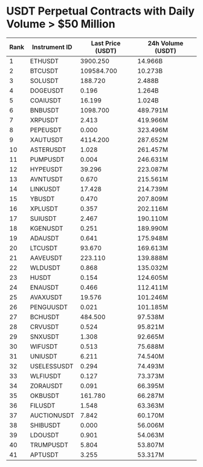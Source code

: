 # USDT Perpetual Contracts with Daily Volume > $50 Million

| Rank | Instrument ID | Last Price (USDT) | 24h Volume (USDT) |
|------|---------------|-------------------|-------------------|
| 1 | ETHUSDT | 3900.250 | 14.966B |
| 2 | BTCUSDT | 109584.700 | 10.273B |
| 3 | SOLUSDT | 188.720 | 2.488B |
| 4 | DOGEUSDT | 0.196 | 1.264B |
| 5 | COAIUSDT | 16.199 | 1.024B |
| 6 | BNBUSDT | 1098.700 | 489.791M |
| 7 | XRPUSDT | 2.413 | 419.966M |
| 8 | PEPEUSDT | 0.000 | 323.496M |
| 9 | XAUTUSDT | 4114.200 | 287.652M |
| 10 | ASTERUSDT | 1.028 | 261.457M |
| 11 | PUMPUSDT | 0.004 | 246.631M |
| 12 | HYPEUSDT | 39.296 | 223.087M |
| 13 | AVNTUSDT | 0.670 | 215.561M |
| 14 | LINKUSDT | 17.428 | 214.739M |
| 15 | YBUSDT | 0.470 | 207.809M |
| 16 | XPLUSDT | 0.357 | 202.116M |
| 17 | SUIUSDT | 2.467 | 190.110M |
| 18 | KGENUSDT | 0.251 | 189.990M |
| 19 | ADAUSDT | 0.641 | 175.948M |
| 20 | LTCUSDT | 93.670 | 169.613M |
| 21 | AAVEUSDT | 223.110 | 139.888M |
| 22 | WLDUSDT | 0.868 | 135.032M |
| 23 | HUSDT | 0.154 | 124.605M |
| 24 | ENAUSDT | 0.466 | 112.411M |
| 25 | AVAXUSDT | 19.576 | 101.246M |
| 26 | PENGUUSDT | 0.021 | 101.185M |
| 27 | BCHUSDT | 484.500 | 97.538M |
| 28 | CRVUSDT | 0.524 | 95.821M |
| 29 | SNXUSDT | 1.308 | 92.665M |
| 30 | WIFUSDT | 0.513 | 75.688M |
| 31 | UNIUSDT | 6.211 | 74.540M |
| 32 | USELESSUSDT | 0.294 | 74.493M |
| 33 | WLFIUSDT | 0.127 | 73.373M |
| 34 | ZORAUSDT | 0.091 | 66.395M |
| 35 | OKBUSDT | 161.780 | 66.287M |
| 36 | FILUSDT | 1.548 | 63.363M |
| 37 | AUCTIONUSDT | 7.842 | 60.170M |
| 38 | SHIBUSDT | 0.000 | 56.006M |
| 39 | LDOUSDT | 0.901 | 54.063M |
| 40 | TRUMPUSDT | 5.804 | 53.807M |
| 41 | APTUSDT | 3.255 | 53.317M |
